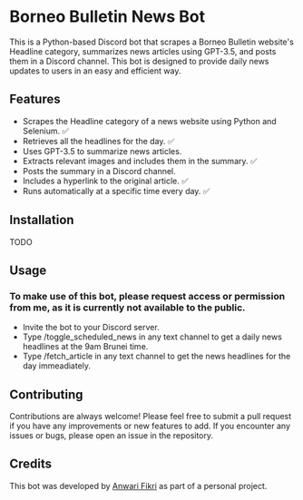 # Borneo Bulletin News Bot
This is a Python-based Discord bot that scrapes a Borneo Bulletin website's Headline category, summarizes news articles using GPT-3.5, and posts them in a Discord channel. This bot is designed to provide daily news updates to users in an easy and efficient way.

## Features
* Scrapes the Headline category of a news website using Python and Selenium. ✅
* Retrieves all the headlines for the day. ✅
* Uses GPT-3.5 to summarize news articles.
* Extracts relevant images and includes them in the summary. ✅
* Posts the summary in a Discord channel.
* Includes a hyperlink to the original article. ✅
* Runs automatically at a specific time every day. ✅

## Installation
TODO

## Usage
### To make use of this bot, please request access or permission from me, as it is currently not available to the public.
* Invite the bot to your Discord server.
* Type /toggle_scheduled_news in any text channel to get a daily news headlines at the 9am Brunei time.
* Type /fetch_article in any text channel to get the news headlines for the day immeadiately.

## Contributing
Contributions are always welcome! Please feel free to submit a pull request if you have any improvements or new features to add. If you encounter any issues or bugs, please open an issue in the repository.

## Credits
This bot was developed by [Anwari Fikri](https://github.com/anwari-fikri) as part of a personal project.
